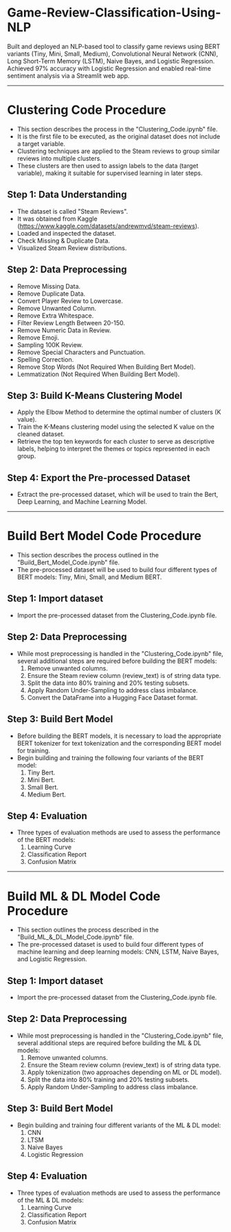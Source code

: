 # Game-Review-Classification-Using-NLP
Built and deployed an NLP-based tool to classify game reviews using BERT variants (Tiny, Mini,  Small, Medium), Convolutional Neural Network (CNN), Long Short-Term Memory (LSTM), Naive  Bayes, and Logistic Regression. Achieved 97% accuracy with Logistic Regression and enabled  real-time sentiment analysis via a Streamlit web app.

---

# Clustering Code Procedure
- This section describes the process in the "Clustering_Code.ipynb" file.
- It is the first file to be executed, as the original dataset does not include a target variable.
- Clustering techniques are applied to the Steam reviews to group similar reviews into multiple clusters.
- These clusters are then used to assign labels to the data (target variable), making it suitable for supervised learning in later steps.

## Step 1: Data Understanding
- The dataset is called "Steam Reviews".
- It was obtained from Kaggle (https://www.kaggle.com/datasets/andrewmvd/steam-reviews).
- Loaded and inspected the dataset.
- Check Missing & Duplicate Data.
- Visualized Steam Review distributions.

## Step 2: Data Preprocessing
- Remove Missing Data.
- Remove Duplicate Data.
- Convert Player Review to Lowercase.
- Remove Unwanted Column.
- Remove Extra Whitespace.
- Filter Review Length Between 20-150.
- Remove Numeric Data in Review.
- Remove Emoji.
- Sampling 100K Review.
- Remove Special Characters and Punctuation.
- Spelling Correction.
- Remove Stop Words (Not Required When Building Bert Model).
- Lemmatization (Not Required When Building Bert Model).

## Step 3: Build K-Means Clustering Model
- Apply the Elbow Method to determine the optimal number of clusters (K value).
- Train the K-Means clustering model using the selected K value on the cleaned dataset.
- Retrieve the top ten keywords for each cluster to serve as descriptive labels, helping to interpret the themes or topics represented in each group.

## Step 4: Export the Pre-processed Dataset
- Extract the pre-processed dataset, which will be used to train the Bert, Deep Learning, and Machine Learning Model.

---

# Build Bert Model Code Procedure
- This section describes the process outlined in the "Build_Bert_Model_Code.ipynb" file.
- The pre-processed dataset will be used to build four different types of BERT models: Tiny, Mini, Small, and Medium BERT.

## Step 1: Import dataset
- Import the pre-processed dataset from the Clustering_Code.ipynb file.

## Step 2: Data Preprocessing
- While most preprocessing is handled in the "Clustering_Code.ipynb" file, several additional steps are required before building the BERT models:
  1) Remove unwanted columns.
  2) Ensure the Steam review column (review_text) is of string data type.
  3) Split the data into 80% training and 20% testing subsets.
  4) Apply Random Under-Sampling to address class imbalance.
  5) Convert the DataFrame into a Hugging Face Dataset format.

## Step 3: Build Bert Model 
- Before building the BERT models, it is necessary to load the appropriate BERT tokenizer for text tokenization and the corresponding BERT model for training.
- Begin building and training the following four variants of the BERT model:
  1) Tiny Bert.
  2) Mini Bert.
  3) Small Bert.
  4) Medium Bert.
 
## Step 4: Evaluation
- Three types of evaluation methods are used to assess the performance of the BERT models:
  1) Learning Curve
  2) Classification Report
  3) Confusion Matrix
  
---

# Build ML & DL Model Code Procedure
- This section outlines the process described in the "Build_ML_&_DL_Model_Code.ipynb" file.
- The pre-processed dataset is used to build four different types of machine learning and deep learning models: CNN, LSTM, Naive Bayes, and Logistic Regression.

## Step 1: Import dataset
- Import the pre-processed dataset from the Clustering_Code.ipynb file.

## Step 2: Data Preprocessing
- While most preprocessing is handled in the "Clustering_Code.ipynb" file, several additional steps are required before building the ML & DL models:
  1) Remove unwanted columns.
  2) Ensure the Steam review column (review_text) is of string data type.
  3) Apply tokenization (two approaches depending on ML or DL model).
  4) Split the data into 80% training and 20% testing subsets.
  5) Apply Random Under-Sampling to address class imbalance.

## Step 3: Build Bert Model 
- Begin building and training four different variants of the ML & DL model:
  1) CNN
  2) LTSM
  3) Naive Bayes
  4) Logistic Regression
 
## Step 4: Evaluation
- Three types of evaluation methods are used to assess the performance of the ML & DL models:
  1) Learning Curve
  2) Classification Report
  3) Confusion Matrix
